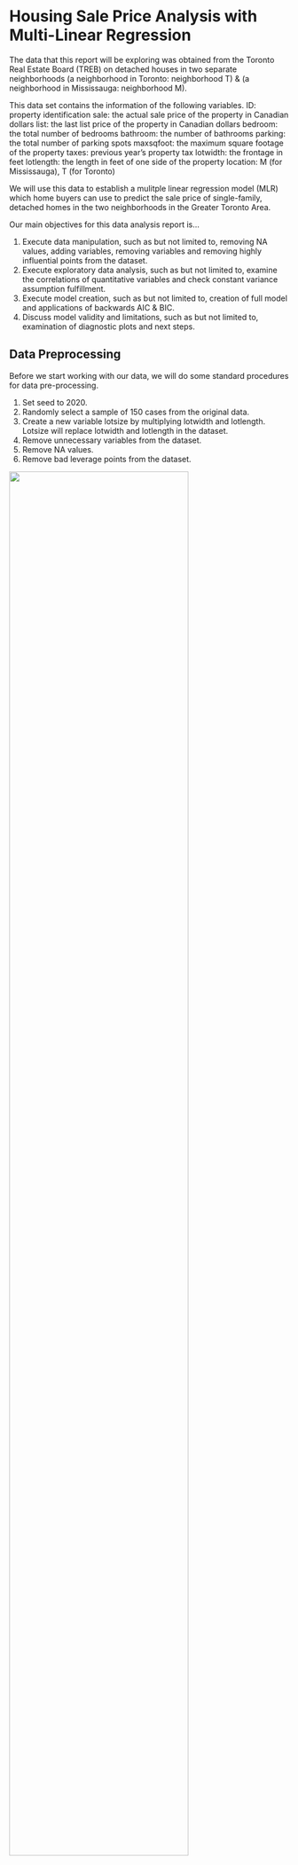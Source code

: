 # Housing Sale Price Analysis with Multi-Linear Regression

The data that this report will be exploring was obtained from the Toronto Real Estate Board (TREB) on detached houses in two separate neighborhoods (a neighborhood in Toronto: neighborhood T) & (a neighborhood in Mississauga: neighborhood M). 

This data set contains the information of the following variables.
ID: property identification
sale: the actual sale price of the property in Canadian dollars
list: the last list price of the property in Canadian dollars
bedroom: the total number of bedrooms
bathroom: the number of bathrooms
parking: the total number of parking spots
maxsqfoot: the maximum square footage of the property
taxes: previous year’s property tax
lotwidth: the frontage in feet
lotlength: the length in feet of one side of the property
location: M (for Mississauga), T (for Toronto)

We will use this data to establish a mulitple linear regression model (MLR) which home buyers can use to predict the sale price of single-family, detached homes in the two neighborhoods in the Greater Toronto Area.

Our main objectives for this data analysis report is…
1. Execute data manipulation, such as but not limited to, removing NA values, adding variables, removing variables and removing highly influential points from the dataset.
2. Execute exploratory data analysis, such as but not limited to, examine the correlations of quantitative variables and check constant variance assumption fulfillment.
3. Execute model creation, such as but not limited to, creation of full model and applications of backwards AIC & BIC.
4. Discuss model validity and limitations, such as but not limited to, examination of diagnostic plots and next steps.

## Data Preprocessing
Before we start working with our data, we will do some standard procedures for data pre-processing.
1. Set seed to 2020.
2. Randomly select a sample of 150 cases from the original data.
3. Create a new variable lotsize by multiplying lotwidth and lotlength. Lotsize will replace lotwidth and lotlength in the dataset.
4. Remove unnecessary variables from the dataset.
5. Remove NA values.
6. Remove bad leverage points from the dataset.

<img src="images/img_1.png" width="80%" height="80%">

7. Run an initial multi-linear regression to identify leverage and influential points.

<img src="images/img_2.png" width="80%" height="80%">

The first line in the output above shows leverage values of the data points to their corresponding ID’s. The second line shows Cook’s distance. As we can see observation 109 has both the highest leverage value and Cook’s distance. Thus, we will remove this point from the dataset, as it may be a bad leverage point. We have now cleaned our dataset. We will use this as our sample moving forward in our analysis. 

## Exploratory Data Analysis

Let us examine the pairwise correlations and scatterplot matrix for all pairs of quantative variables in the data.

<img src="images/img_3.png" width="70%" height="70%">

<img src="images/img_4.png" width="90%" height="90%">

Using the output above, we can describe how each quantitative predictor for sale price rank, in terms of their correlation coefficient from highest to lowest.

1. List (0.9856)
2. Taxes (0.7169)
3. Bathroom (0.6601)
4. Bedroom (0.4810)
5. Lotsize (0.2933)
6. Parking (0.0891)

Looking at the pairwise correlations we can check for multicollinearity between predictor variables. From the results there are no two predictors variables that are highly correlated with each other, enough to remove one of the predictor variables from the dataset.

To confirm this we will produce some vif values, using a threshold of 5 to check for multicollinearity.

<img src="images/img_5.png" width="95%" height="95%">

Since none of the variables have a VIF of over 5, we can conclude that multicollinearity is not an issue with this dataset.

Our scatter plot matrix can give us an idea of which variables to look out for that violate their constant variance assumption. From our output above, we can see that for the scatter plot of sale price and parking, the plots are in the shape of a fan. This shows that as parking numbers increase, there is large variability in the change in sale price. Leading us to think that sales ~ parking will not satisfy the constant variance assumption. We will confirm our observation by examing the diagnostic plots.

<img src="images/img_6.png" width="65%" height="65%">
<img src="images/img_7.png" width="70%" height="70%">

Let us bring out attention to the Scale-Location plot, this plot shows the squared standardized residuals. As we can see it is not a straight line. This shows that the constant variance assumption is not satisfied, confirming our inkling from the scatter plot observations, that sale~price SLR model doesn’t satisfy the constant variance assumption.

## Methods & Model

First we will fit an additive linear regression model with all the available predictor variables for sale price. For our analysis we will be using a benchmark significance level of 5%.

<img src="images/img_8.png" width="70%" height="70%">

From looking a the output above, we can see that the predictors that are significant in the full model are, list, bedroom, taxes and locationT. We will interpret the coefficients of the predictor variable that are significant in the model.

As the list price increases by one Canadian dollar, the sale price is expected to increase by 0.8186 Canadian dollars, holding all other independent predictor variables constant.

As the number of bedrooms increase by one bedroom, the sale price is expected to increase by 30810 Canadian dollars, holding all other independent predictor variables constant.

As the amount of tax increase by one Canadian dollar, the sale price is expected to increase by 20.51 Canadian dollars, holding all other independent predictor variables constant.

When the location is T (Toronto Neighborhood) as opposed to location is M (Mississauga), the sale price is expected to increase by 101600 Canadian dollars, holding all other independent predictor variables constant.

We would now like to compare the full model above with a model created using backwards elimination with AIC.

<img src="images/img_9.png" width="65%" height="65%">
<img src="images/img_10.png" width="75%" height="75%">
<img src="images/img_11.png" width="80%" height="80%">

Below is the final fitted model from Backwards AIC.
<img src="images/img_12.png" width="80%" height="80%">

Let us compare the full model to the Backwards AIC model. Firstly, both the full model and the Backward AIC have statistically significance F test results, indicative from the very small p-values (2.2e-16). In the final Backwards AIC model there model does not include the lotsize variable. Even though the Backwards AIC model has less predictor variables, the adjusted R squared is 0.9791, which is higher than the adjusted R squared of the full model, which is 0.9788. The significance levels for the variables have not changed between the full model and the Backwards AIC. The list variable is still significant to 0%, bedroom variable is still significant to 1%, taxes variable is still significant to 0% and the locationT variable is still significant to 0.1%. The coefficients and intercepts did not change very much when comparing the full model and the Backward AIC model. From these results, it seems that we should omit the lotsize variable from our MLR model, since our adjusted R squared is better without taking it into consideration.

We would also like to execute the model using Backward BIC. The output is shown below…

<img src="images/img_13.png" width="60%" height="60%">
<img src="images/img_14.png" width="60%" height="60%">
<img src="images/img_15.png" width="60%" height="60%">

Below is the final fitted model from Backwards BIC. <br /> 
<img src="images/img_16.png" width="50%" height="50%">

Let us compare the new Backward BIC model to the Backward AIC and the full model. Firstly, both the full model, Backward AIC and the Backward BIC modelhave statistically significance F test results, indicative from the very small p-values (2.2e-16). In the Backward BIC model we only take into account 3 predictor variables; list, taxes and locationT. This means in comparison to our Backward AIC model, we have dropped the variables bedroom and parking. While the Backward AIC and the full model showed the same significance levels for the predictor variables, in the Backward BIC model, the significance level for the list and taxes variable remains at 0%, however the location T variables increased in significance level from 0.1% to 0%, becoming significant for a confidence interval. In the Backwards BIC the intercept is also now newly statistically significant at a level of 0.1%, this was not seen in the full model or the Backward AIC model.

Comparing the adjusted R squared values across the models, it is as follows, Backwards BIC < full model < Backwards AIC; 0.9785 < 0.9788 < 0.9791. Our Backwards AIC model has the highest adjusted R squared value, while our Backwards AIC model has the lowest adjusted R squared value. This makes sense since the Backwards BIC model only takes into account 3 predictor variables, while the Backwards AIC model takes into account 5 predictor variables. When looking at the estimated coefficient values across our models, the same predictor variables have similar coefficient values across the models. It is noteworthy to point out that the estimated intercept in the Backwards BIC model increased from 19660 < 23510 < 74400; full model < Backwards AIC < Backwards BIC. The reason why the Backwards AIC and Backwards BIC models are not the same is because the BIC model penalizes free parameters more strongly.

The decision on which model is the best is still unclear, and also depends on the usage of the intended model. If we are working with big data and computation time is a concern, we may opt for the Backward BIC model that takes into account only 3 predictor variables. IF we want to maximize our adjusted R squared, we would probably opt for the Backward AIC model.

## Discussions & Limitations

In this section we will discuss the validity of the models created in the section above, and run some diagnostics.
Here we output some of the diagnostic plots for the model we obtained in Section III Part III, which is the Backward BIC model.

<img src="images/img_17.png" width="70%" height="70%">

Let us examine the four diagnostic plots outputted above to see whether our MLR assumptions are satisfied.

The first MLR assumption that we would like to satisfy is model linearity. That the mean of the response at each set of values of the predictors is a linear function of the predictors. To see if this assumption is satisfied we will examine the residuals vs fitted plot on the top left of the four plots. For the model linearity assumption to be satisfied we hope to see no trends or patterns in the plot. The trend is straight and centered around zero. Thus, we can determine that our model linearity assumption is satisfied for the Backward BIC mode.

The second MLR assumption that we would like to examine is uncorrelated errors assumption. This means the errors are independent and uncorrelated from each other. To determine if this assumption is satisfied we would have to check the method the data has been collected, or the design of the study. We randomly selected the sample for this study, so randomization has been attempted. There is no randomized treatment allocation. Due to the randomized sample selection, we will loosely say that this assumption has been satisfied.

The third MLR assumption that we would like to examine is the constant variance assumption. This means that the errors at each set of values of the predictors should have equal variances. To see if this assumption is satisfied we will examine the scale-location plot on the bottom left of the four plots. For the constant variance assumption to be satisfied we hope to see no trends in this plot, we look for a null plot. The trend in the Scale-Location plot is straight, except for the beginning of the trend line which dips down slightly. For the most part we can say that the constant variance assumption is fulfilled, given this Scale-Location plot.

The fourth MLR assumption that we would like to examine is the normality of errors assumption. This means that the errors at each set of values of the predictors should be normally distributed. To see if the normal error MLR assumption is satisfied we will examine the plot on the top right of the four plots. For the normality of errors assumption to be satisfied, the data points should closely follow the straight line at a 45 degree angle upwards, any deviation would indicate a lack of error normality. Looking at the Normal Q-Q plot above, we can see that there is deviation from the line at the end of the line, highlighted are the points 43, 17 and 130. These deviations should be considered, so we will not say that the normality of errors assumption is satisfied, but rather something that should be remedied. A possible remedy is to remove the data points 43, 17 and 130 from the dataset.

From the analysis we have done so far, we can see that more work has to be done for us to get to our valid final model.

Some of the next steps I will take to find our final valid model are, to remove some of the data points from the data set that show up in the normal Q-Q plot. Removing these values will hopefully help to achieve the normality of errors assumption, being an effective remedy. Another possible direction we can take to satisfy the normality of errors assumption is to execute a box-cox transformation. This method will find the transformation that makes the transformed variable close to normally distributed. This way we will be able to normalize the errors for each predictor variable, rather than trying to satisfy the error by removing a couple points. However, it is noteworthy that conducting these transformations on the predictor variables does not gurantee an improvement in the results of the MLR.

Another step I would take would be to execute some added variable plots, this will help us visually assess each predictor variable. Using this method will help us determine which predictors to include in the model, beyond the multicollinearity consideration that we did in our analysis above.

In our analysis so far we have used backwards elimination, which removes predictor variables with the largest p-value from the model. In our next step I would also attempt a stepwise regression method, which combines forward and backwards elimination, where at each stage ter,s can be added, dropped and swapped. This will allow for a greater testing and possibility of different subsets of predictor variable outcomes in our final model.

Finally, the last next step I would execute would be some penalized linear regression. If the aim of the model creation would be to create a good enough model with the least amount of variables, I would use the lasso penalty method for the variable selection, as the coefficients are able to shrink to zero. I may opt for ridge regression when I know that most of the predictors will impact the response variable. However, these techniques are optimized for prediction rather than inference, so this should be considered when attempting these methods.

All this considered, before any next steps should be taken, we would need to determine the aim of the final model and what it is trying to achieve. From there we can determine whether we want to place importance on minimizing AIC/BIC values, minimizing adjusted R squared, minimize computation time for a good enough model, or if we want to prioritize inference over predictability.

This concludes the data analysis report. Thank you for reading!
